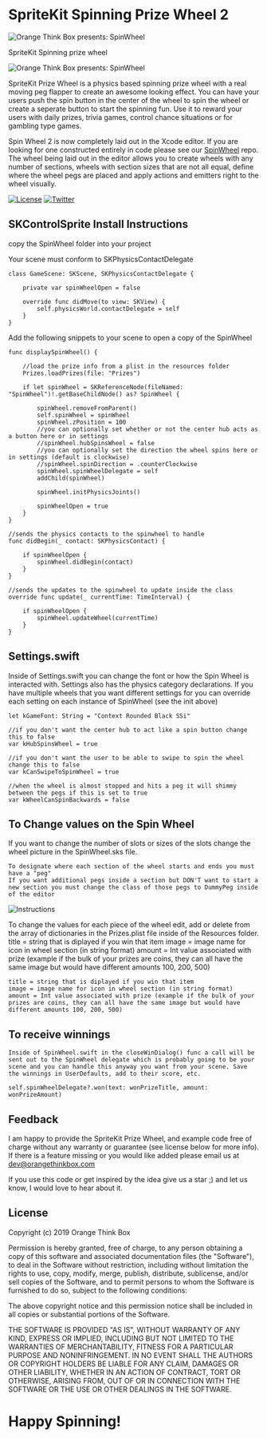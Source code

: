 # SpriteKit Spinning Prize Wheel 2

![Orange Think Box presents: SpinWheel](logo.png)

SpriteKit Spinning prize wheel

![Orange Think Box presents: SpinWheel](example.gif)

SpriteKit Prize Wheel is a physics based spinning prize wheel with a real moving peg flapper to create an awesome looking effect. You can have your users push the spin button in the center of the wheel to spin the wheel or create a seperate button to start the spinning fun. Use it to reward your users with daily prizes, trivia games, control chance situations or for gambling type games.

Spin Wheel 2 is now completely laid out in the Xcode editor. If you are looking for one constructed entirely in code please see our [SpinWheel](https://github.com/hsilived/SpinWheel/) repo. The wheel being laid out in the editor allows you to create wheels with any number of sections, wheels with section sizes that are not all equal, define where the wheel pegs are placed and apply actions and emitters right to the wheel visually.

[![License](https://img.shields.io/badge/license-MIT-blue.svg)](https://github.com/hsilived/SpinWheel2/blob/master/Docs/LICENSE)
[![Twitter](https://img.shields.io/badge/twitter-@OrangeThinkBox-55ACEE.svg)](http://twitter.com/orangethinkbox)

## SKControlSprite Install Instructions

copy the SpinWheel folder into your project

Your scene must conform to SKPhysicsContactDelegate

    class GameScene: SKScene, SKPhysicsContactDelegate {

        private var spinWheelOpen = false
        
        override func didMove(to view: SKView) {
            self.physicsWorld.contactDelegate = self
        }
    }

Add the following snippets to your scene to open a copy of the SpinWheel 

    func displaySpinWheel() {
    
        //load the prize info from a plist in the resources folder
        Prizes.loadPrizes(file: "Prizes")
        
        if let spinWheel = SKReferenceNode(fileNamed: "SpinWheel")!.getBaseChildNode() as? SpinWheel {
            
            spinWheel.removeFromParent()
            self.spinWheel = spinWheel
            spinWheel.zPosition = 100
            //you can optionally set whether or not the center hub acts as a button here or in settings
            //spinWheel.hubSpinsWheel = false
            //you can optionally set the direction the wheel spins here or in settings (default is clockwise)
            //spinWheel.spinDirection = .counterClockwise
            spinWheel.spinWheelDelegate = self
            addChild(spinWheel)
            
            spinWheel.initPhysicsJoints()
            
            spinWheelOpen = true
        }
    }
    
    //sends the physics contacts to the spinwheel to handle
    func didBegin(_ contact: SKPhysicsContact) {
    
        if spinWheelOpen {
            spinWheel.didBegin(contact)
        }
    }
    
    //sends the updates to the spinwheel to update inside the class
    override func update(_ currentTime: TimeInterval) {
    
        if spinWheelOpen {
            spinWheel.updateWheel(currentTime)
        }
    }

## Settings.swift

Inside of Settings.swift you can change the font or how the Spin Wheel is interacted with. Settings also has the physics category declarations. If you have multiple wheels that you want different settings for you can override each setting on each instance of SpinWheel (see the init above)

    let kGameFont: String = "Context Rounded Black SSi"

    //if you don't want the center hub to act like a spin button change this to false
    var kHubSpinsWheel = true

    //if you don't want the user to be able to swipe to spin the wheel change this to false
    var kCanSwipeToSpinWheel = true
    
    //when the wheel is almost stopped and hits a peg it will shimmy between the pegs if this is set to true
    var kWheelCanSpinBackwards = false

## To Change values on the Spin Wheel

If you want to change the number of slots or sizes of the slots change the wheel picture in the SpinWheel.sks file.

    To designate where each section of the wheel starts and ends you must have a "peg"  
    If you want additional pegs inside a section but DON'T want to start a new section you must change the class of those pegs to DummyPeg inside of the editor
    
![Instructions](info.png)
    
To change the values for each piece of the wheel edit, add or delete from the array of dictionaries in the Prizes.plist file inside of the Resources folder.
title = string that is diplayed if you win that item
image = image name for icon in wheel section (in string format)
amount = Int value associated with prize (example if the bulk of your prizes are coins, they can all have the same image but would have different amounts 100, 200, 500)

    title = string that is diplayed if you win that item
    image = image name for icon in wheel section (in string format)
    amount = Int value associated with prize (example if the bulk of your prizes are coins, they can all have the same image but would have different amounts 100, 200, 500)
    
## To receive winnings
    
    Inside of SpinWheel.swift in the closeWinDialog() func a call will be sent out to the SpinWheel delegate which is probably going to be your scene and you can handle this anyway you want from your scene. Save the winnings in UserDefaults, add to their score, etc.

    self.spinWheelDelegate?.won(text: wonPrizeTitle, amount: wonPrizeAmount)

        
## Feedback
I am happy to provide the SpriteKit Prize Wheel, and example code free of charge without any warranty or guarantee (see license below for more info). If there is a feature missing or you would like added please email us at dev@orangethinkbox.com

If you use this code or get inspired by the idea give us a star ;) and let us know, I would love to hear about it.
    
## License
Copyright (c) 2019 Orange Think Box

Permission is hereby granted, free of charge, to any person obtaining a copy of this software and associated documentation files (the "Software"), to deal in the Software without restriction, including without limitation the rights to use, copy, modify, merge, publish, distribute, sublicense, and/or sell copies of the Software, and to permit persons to whom the Software is furnished to do so, subject to the following conditions:

The above copyright notice and this permission notice shall be included in all copies or substantial portions of the Software.

THE SOFTWARE IS PROVIDED "AS IS", WITHOUT WARRANTY OF ANY KIND, EXPRESS OR IMPLIED, INCLUDING BUT NOT LIMITED TO THE WARRANTIES OF MERCHANTABILITY, FITNESS FOR A PARTICULAR PURPOSE AND NONINFRINGEMENT. IN NO EVENT SHALL THE AUTHORS OR COPYRIGHT HOLDERS BE LIABLE FOR ANY CLAIM, DAMAGES OR OTHER LIABILITY, WHETHER IN AN ACTION OF CONTRACT, TORT OR OTHERWISE, ARISING FROM, OUT OF OR IN CONNECTION WITH THE SOFTWARE OR THE USE OR OTHER DEALINGS IN THE SOFTWARE.

# Happy Spinning!
